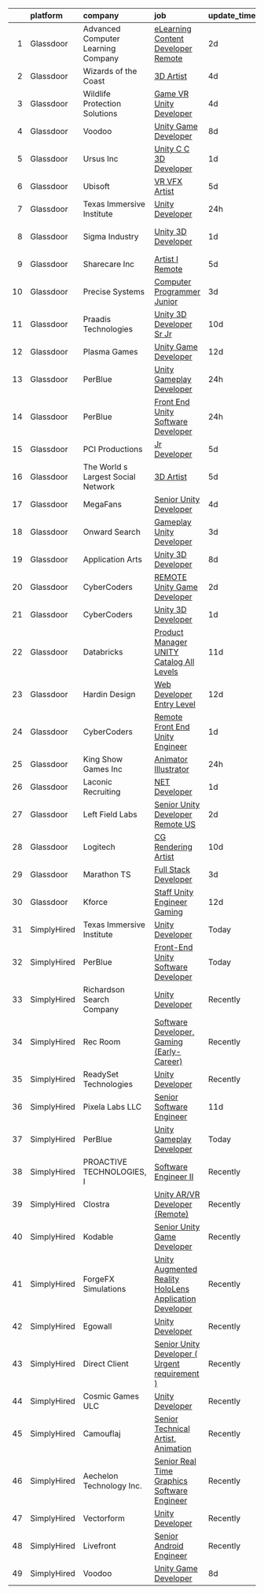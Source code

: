 

|    | platform    | company                            | job                                                                                                                                                                                                                                                                                                                                                                                                                                                                                                                                                                                                                                                                                                                                                                                                                                                                                                                                                                                                                                                                                                                                                                                                                                                                                                                                                                                                  | update_time   | location          |
|---:|:------------|:-----------------------------------|:-----------------------------------------------------------------------------------------------------------------------------------------------------------------------------------------------------------------------------------------------------------------------------------------------------------------------------------------------------------------------------------------------------------------------------------------------------------------------------------------------------------------------------------------------------------------------------------------------------------------------------------------------------------------------------------------------------------------------------------------------------------------------------------------------------------------------------------------------------------------------------------------------------------------------------------------------------------------------------------------------------------------------------------------------------------------------------------------------------------------------------------------------------------------------------------------------------------------------------------------------------------------------------------------------------------------------------------------------------------------------------------------------------|:--------------|:------------------|
|  1 | Glassdoor   | Advanced Computer Learning Company | [eLearning Content Developer  Remote  ](https://www.glassdoor.com/partner/jobListing.htm?pos=121&ao=1136043&s=58&guid=000001810e96c25fbf82814530b4cc46&src=GD_JOB_AD&t=SR&vt=w&ea=1&cs=1_a955a7f6&cb=1653807170685&jobListingId=1007895173314&jrtk=3-0-1g479dgq5r0jt801-1g479dgqjq078800-ced13df3f93ab2ba-)                                                                                                                                                                                                                                                                                                                                                                                                                                                                                                                                                                                                                                                                                                                                                                                                                                                                                                                                                                                                                                                                                          | 2d            | Remote            |
|  2 | Glassdoor   | Wizards of the Coast               | [3D Artist](https://www.glassdoor.com/partner/jobListing.htm?pos=128&ao=1136043&s=58&guid=000001810e96c25fbf82814530b4cc46&src=GD_JOB_AD&t=SR&vt=w&ea=1&cs=1_e39a36f4&cb=1653807170685&jobListingId=1007890282117&jrtk=3-0-1g479dgq5r0jt801-1g479dgqjq078800-4b3be801c4d3eae6-)                                                                                                                                                                                                                                                                                                                                                                                                                                                                                                                                                                                                                                                                                                                                                                                                                                                                                                                                                                                                                                                                                                                      | 4d            | Renton, WA        |
|  3 | Glassdoor   | Wildlife Protection Solutions      | [Game   VR   Unity Developer](https://www.glassdoor.com/partner/jobListing.htm?pos=122&ao=1136043&s=58&guid=000001810e96c25fbf82814530b4cc46&src=GD_JOB_AD&t=SR&vt=w&ea=1&cs=1_0be9f887&cb=1653807170685&jobListingId=1007889578845&jrtk=3-0-1g479dgq5r0jt801-1g479dgqjq078800-d58d9f83c7287e79-)                                                                                                                                                                                                                                                                                                                                                                                                                                                                                                                                                                                                                                                                                                                                                                                                                                                                                                                                                                                                                                                                                                    | 4d            | Denver, CO        |
|  4 | Glassdoor   | Voodoo                             | [Unity Game Developer](https://www.glassdoor.com/partner/jobListing.htm?pos=114&ao=1136043&s=58&guid=000001810e96c25fbf82814530b4cc46&src=GD_JOB_AD&t=SR&vt=w&cs=1_14cf101e&cb=1653807170684&jobListingId=1007879736673&jrtk=3-0-1g479dgq5r0jt801-1g479dgqjq078800-37642d3b2d11987d-)                                                                                                                                                                                                                                                                                                                                                                                                                                                                                                                                                                                                                                                                                                                                                                                                                                                                                                                                                                                                                                                                                                                | 8d            | Remote            |
|  5 | Glassdoor   | Ursus  Inc                         | [Unity C C   3D Developer](https://www.glassdoor.com/partner/jobListing.htm?pos=104&ao=1110586&s=58&guid=000001810e96c25fbf82814530b4cc46&src=GD_JOB_AD&t=SR&vt=w&ea=1&cs=1_de81d37c&cb=1653807170683&jobListingId=1007899085214&cpc=FD1C1DA32C38CFA7&jrtk=3-0-1g479dgq5r0jt801-1g479dgqjq078800-e94ba3e8f5e09dfd--6NYlbfkN0CT8vBT9H5mqECx2dfLV_FONLPDKpIRssxVwtj05Tmm4rA5I0VNOPdM1oYsK66ov5pDGOLJHGnDLBGJyQ1GPi5-bziv7MwQqUEBr1DOUreN8GzYgEC_gJlyWgSfTpdGPPjD4QSlY1HIR-NFpcoAXS27VgnrBDy-bqdhYISd3i7bD79cjzAdSEJN2VeD1TohrI3Kl6f4QCjwczBeNwLH492qEibsIYUqUqv1obeyjhm_U6tXQQQYMvB0oqKZB-4clx3_VDDAtfbIzk20XcGIijaVf1iB5mIjDtsGc4bWVqeZW3rlvCylL6PtwqdlxRLcC_tusSnNKVurm-c1d-GjwcYDbIZNJ-DYqS4hw0VrJlq6llBSDVc-Juf__BadU0uzlxcgotLz-PTagkCbRMooCz2tqROxSl77ccmnRe8YFBMa5JaGtHwi2RJKsPo6Q8-wOUWNO2badF__AL8lRiR1jB6wgrkY_tnA_IdcKF5O4SJqPoNqsNkG_5IF-2J9fBFudWrYaL8Tb4FW6YjOc78m_pfbwV8TOX1YcPWSXbtTnWKHM-sQtxYFm6v-Px1kheJs8cBmXRoIS7s4EUo3uajuKojleEXYxjvep2TaG7q1CDWe-o6KrxiECPWLGPEfJQXfXapLYCrY2EMqgqf-1zHLly6dQj4T8cOAehF7A7vyyr9gnGwYN7dLPvH1IdpGmWMPuC0kgp9sJ8IJLtMn26ZAeZovi6Bkte1b5_aUt9g6FuG54J3Th0775EFPICjqFRpQpN3XhTacTUhwgNXlgPktmUki6cmt27p3yy2gUc_fIFqRod73bJUmMvYaKJP5sTsKGO12I7tw1Vf2A3L1dhjG_BFKM7PBJK3goOJlavBBhXuZN51vww7Os5ijnuPs351QwSew3pKyurrMJ02K3i-vL7AKItCirxPcNeFgKY82_MO_NjvWH9EwIwHFs8QDtV57bqX1CKhXtJexKWLALTaHKUKAdIzPscfJrBmizawZdoRfSqadl5LAGZSD)                  | 1d            | Redmond, WA       |
|  6 | Glassdoor   | Ubisoft                            | [VR VFX Artist](https://www.glassdoor.com/partner/jobListing.htm?pos=127&ao=1136043&s=58&guid=000001810e96c25fbf82814530b4cc46&src=GD_JOB_AD&t=SR&vt=w&cs=1_692e8f09&cb=1653807170685&jobListingId=1007887359055&jrtk=3-0-1g479dgq5r0jt801-1g479dgqjq078800-804d97272ae58221-)                                                                                                                                                                                                                                                                                                                                                                                                                                                                                                                                                                                                                                                                                                                                                                                                                                                                                                                                                                                                                                                                                                                       | 5d            | Cary, NC          |
|  7 | Glassdoor   | Texas Immersive Institute          | [Unity Developer](https://www.glassdoor.com/partner/jobListing.htm?pos=111&ao=1136043&s=58&guid=000001810e96c25fbf82814530b4cc46&src=GD_JOB_AD&t=SR&vt=w&ea=1&cs=1_716234d5&cb=1653807170684&jobListingId=1007900253279&jrtk=3-0-1g479dgq5r0jt801-1g479dgqjq078800-36c1e5a380a31356-)                                                                                                                                                                                                                                                                                                                                                                                                                                                                                                                                                                                                                                                                                                                                                                                                                                                                                                                                                                                                                                                                                                                | 24h           | Remote            |
|  8 | Glassdoor   | Sigma Industry                     | [Unity 3D Developer](https://www.glassdoor.com/partner/jobListing.htm?pos=129&ao=1136043&s=58&guid=000001810e96c25fbf82814530b4cc46&src=GD_JOB_AD&t=SR&vt=w&cs=1_19a8320c&cb=1653807170685&jobListingId=1007899440886&jrtk=3-0-1g479dgq5r0jt801-1g479dgqjq078800-7477d7ca659cb57d-)                                                                                                                                                                                                                                                                                                                                                                                                                                                                                                                                                                                                                                                                                                                                                                                                                                                                                                                                                                                                                                                                                                                  | 1d            | San Francisco, CA |
|  9 | Glassdoor   | Sharecare Inc                      | [Artist I   Remote](https://www.glassdoor.com/partner/jobListing.htm?pos=123&ao=1136043&s=58&guid=000001810e96c25fbf82814530b4cc46&src=GD_JOB_AD&t=SR&vt=w&ea=1&cs=1_58e1cc9b&cb=1653807170685&jobListingId=1007886751136&jrtk=3-0-1g479dgq5r0jt801-1g479dgqjq078800-2a2d66739f1a2163-)                                                                                                                                                                                                                                                                                                                                                                                                                                                                                                                                                                                                                                                                                                                                                                                                                                                                                                                                                                                                                                                                                                              | 5d            | Sarasota, FL      |
| 10 | Glassdoor   | Precise Systems                    | [Computer Programmer  Junior](https://www.glassdoor.com/partner/jobListing.htm?pos=117&ao=1136043&s=58&guid=000001810e96c25fbf82814530b4cc46&src=GD_JOB_AD&t=SR&vt=w&ea=1&cs=1_69b70f54&cb=1653807170688&jobListingId=1007893845337&jrtk=3-0-1g479dgq5r0jt801-1g479dgqjq078800-a973df49dd9f917b-)                                                                                                                                                                                                                                                                                                                                                                                                                                                                                                                                                                                                                                                                                                                                                                                                                                                                                                                                                                                                                                                                                                    | 3d            | Orlando, FL       |
| 11 | Glassdoor   | Praadis Technologies               | [Unity 3D Developer  Sr Jr ](https://www.glassdoor.com/partner/jobListing.htm?pos=113&ao=1136043&s=58&guid=000001810e96c25fbf82814530b4cc46&src=GD_JOB_AD&t=SR&vt=w&cs=1_df21ca68&cb=1653807170684&jobListingId=1007872101999&jrtk=3-0-1g479dgq5r0jt801-1g479dgqjq078800-fb24b5ea9868a150-)                                                                                                                                                                                                                                                                                                                                                                                                                                                                                                                                                                                                                                                                                                                                                                                                                                                                                                                                                                                                                                                                                                          | 10d           | Princeton, NJ     |
| 12 | Glassdoor   | Plasma Games                       | [Unity Game Developer](https://www.glassdoor.com/partner/jobListing.htm?pos=115&ao=1136043&s=58&guid=000001810e96c25fbf82814530b4cc46&src=GD_JOB_AD&t=SR&vt=w&ea=1&cs=1_1d51566f&cb=1653807170684&jobListingId=1007866760728&jrtk=3-0-1g479dgq5r0jt801-1g479dgqjq078800-8462306d7676eb70-)                                                                                                                                                                                                                                                                                                                                                                                                                                                                                                                                                                                                                                                                                                                                                                                                                                                                                                                                                                                                                                                                                                           | 12d           | Raleigh, NC       |
| 13 | Glassdoor   | PerBlue                            | [Unity Gameplay Developer](https://www.glassdoor.com/partner/jobListing.htm?pos=110&ao=1136043&s=58&guid=000001810e96c25fbf82814530b4cc46&src=GD_JOB_AD&t=SR&vt=w&ea=1&cs=1_b38a0e6e&cb=1653807170684&jobListingId=1007900012660&jrtk=3-0-1g479dgq5r0jt801-1g479dgqjq078800-593582ce072f9faa-)                                                                                                                                                                                                                                                                                                                                                                                                                                                                                                                                                                                                                                                                                                                                                                                                                                                                                                                                                                                                                                                                                                       | 24h           | Madison, WI       |
| 14 | Glassdoor   | PerBlue                            | [Front End Unity Software Developer](https://www.glassdoor.com/partner/jobListing.htm?pos=112&ao=1136043&s=58&guid=000001810e96c25fbf82814530b4cc46&src=GD_JOB_AD&t=SR&vt=w&ea=1&cs=1_fecdc3ef&cb=1653807170684&jobListingId=1007900012677&jrtk=3-0-1g479dgq5r0jt801-1g479dgqjq078800-256a94bc436b735d-)                                                                                                                                                                                                                                                                                                                                                                                                                                                                                                                                                                                                                                                                                                                                                                                                                                                                                                                                                                                                                                                                                             | 24h           | Madison, WI       |
| 15 | Glassdoor   | PCI Productions                    | [Jr  Developer](https://www.glassdoor.com/partner/jobListing.htm?pos=101&ao=1110586&s=58&guid=000001810e96c25fbf82814530b4cc46&src=GD_JOB_AD&t=SR&vt=w&ea=1&cs=1_b9ab6f37&cb=1653807170683&jobListingId=1007886585546&cpc=8D52E76475A7E842&jrtk=3-0-1g479dgq5r0jt801-1g479dgqjq078800-89461f3d6c4e2eb2--6NYlbfkN0DdNONLqhA8z6QrX6vw37qu8cGScUjPKwqVQr3YAsb4-6GIOezsdmm4uwblwsPWNzQ05WrqsB5pf8k487vnCeWqG1h6NGQ10SSP_Z9MjoMsxl-prpz6eZBS5T8qyV31KIPVwdCA4mxhs8pKMpVykeUE6L8x5N5VxYXJxZDdYdLb43Mq9ZxS-awRW52-SWDBKf1T8JFmRcuP9zPAf72rXKruKLKagQaLo-sv6kTXF-xqBEY2O-Qo9Atyt84uqqXVjOS8O67EywPVogSjVBSAPDwq4GaklZLrruXz8ols0E91BlJL_Y9JnnKqh8lEu7jfU0EOvLxlMli0urXTswecLzxK7eKPkvBguXl40dFsTPqpjrnaOPb4cNXzzV7JTrDC8ZoJP4JGPDgmZW9Y67Wzq5_JjXCyoY9fR9FPf592ejSOSpoc4xy0bRguXIz1mABoAtestBu5YA9BBcpajsKum-K2A930oryKXMQ4nHQA8XUFGC4JLnsG5EOd0-ENgsRssmae2YwmDJpv3A%3D%3D)                                                                                                                                                                                                                                                                                                                                                                                                                                                                                                                                 | 5d            | Atmore, AL        |
| 16 | Glassdoor   | The World s Largest Social Network | [3D Artist](https://www.glassdoor.com/partner/jobListing.htm?pos=108&ao=1110586&s=58&guid=000001810e96c25fbf82814530b4cc46&src=GD_JOB_AD&t=SR&vt=w&ea=1&cs=1_fbdf3de7&cb=1653807170683&jobListingId=1007887320014&cpc=AC285F3A3ECA6BB0&jrtk=3-0-1g479dgq5r0jt801-1g479dgqjq078800-5a9b5b0777c65463--6NYlbfkN0DSgjPPcnEdvoK3uuxfISLALE6pB1FR7YSHOr_tSg5_QGIhoz_2VqUepdcKLBLI_zS2blUDbD7HHtjy1zKC_nmU-WXsTEr0zUGrzPJlaAdyCnT4m7SFmb2u7B4QI22uFENgKBdGeJpQrBaDSPonRTJFynOiHdeaKH7RCKR4zL4zhEfeWF35rSkY_0Qj4ikYNpi4zKx4exI21rvr86nPgjevyfP92VlIovf0m9djGt1kELOidBIijusxXxVvCKVtdHnnjkHN3ebjbHI_5kgGr-6DhiZ27k5EyXrkR4Yugz2UYvNWgwdaWUnsplwCWDmhk5D-6Qi0t9Ck4s5g-tha6-SxFGdnmJtACT7XjJFkWIkLogDUAiOGR2uYaHbuBA-PlMU7LjSxqtkJlPg5Gamubx1ku9siPuui06H9c5ksYGU6yMPqWJ70Q04CvxuCSalhuYX7snLriRKchDYXrSjikGQaNA1_nBCBDOwB62ekt05a8R4-mZqCEypR3mikZupqavwHUMyMIPTUnsEcsUTjZItFYMqT9ZcrPkC7SvXae2QdXbZIFad1mvefxxhp-FODM5__jLaPeONp7g%3D%3D)                                                                                                                                                                                                                                                                                                                                                                                                                                                                     | 5d            | Menlo Park, CA    |
| 17 | Glassdoor   | MegaFans                           | [Senior Unity Developer](https://www.glassdoor.com/partner/jobListing.htm?pos=116&ao=1136043&s=58&guid=000001810e96c25fbf82814530b4cc46&src=GD_JOB_AD&t=SR&vt=w&ea=1&cs=1_e337380c&cb=1653807170684&jobListingId=1007890065982&jrtk=3-0-1g479dgq5r0jt801-1g479dgqjq078800-7494c105188b1235-)                                                                                                                                                                                                                                                                                                                                                                                                                                                                                                                                                                                                                                                                                                                                                                                                                                                                                                                                                                                                                                                                                                         | 4d            | Remote            |
| 18 | Glassdoor   | Onward Search                      | [Gameplay Unity Developer](https://www.glassdoor.com/partner/jobListing.htm?pos=106&ao=1110586&s=58&guid=000001810e96c25fbf82814530b4cc46&src=GD_JOB_AD&t=SR&vt=w&cs=1_0c57ef90&cb=1653807170683&jobListingId=1007892491440&cpc=F41FEAB56D215062&jrtk=3-0-1g479dgq5r0jt801-1g479dgqjq078800-604ec7c89dc00296--6NYlbfkN0B7YoEZZ2QAGDyEGGmBPAUWSHc1Mt3sMCn9FehKcWA3w0R0aH9tn_iPRPZmwuOkWsw66kNGM0BlqXSZ4xyJaYDjvZgbCZWBkYIzGWY2nu3DcjBGMO3tZN6ViFnuXTmYnBqcKsGG3AjiyS8hp-XMjd9EmGDp9HruRT90E7MxWsSM0bboSqxbx7tYmgyQX1pQA96-MZvfxTCQywJvckoS59NDfB7WtksSNAtYpCoHccW5Gw8tyhhu-g41AX-7fVtcxSrf4qR597tQlJZZEp-DGO7RTVWB6m7CFC_g_oiSnSm3oDRWzWPwTACsW3uGYB6VKX5OA9FADQ-sf4dqbAvFV694HeJ2qBTUH6SY2Av0BMUGNhww_UnQvZWptvXOO3skeH7QvkqQasDYSM0NSiQ_cM1tTCDgSPge-u1clZzWZU4p-sY9dRKl_veO6dp9-H7RYnemqTp4QmenSwqsdODcMUM3HfsBn4_z3GtwjwokwGud2Cv_vPuQwT2sgxdTh9uyOyG0SkoGIXf9T4gLvUQg2vUxRD6jGtx9k-eIAwg0bGQfQjpyRD6VhKXtJj8BtT-IMpC5ZQHpbZ4L6DKGrm5w7HuvBoRB-PP2fL6-BIP_Y9c9eTogFczYNLnwdfMpR_pxgEE8VaoZwg9JFYZ376RHIdUuBEirvgXmcJostDkMPY3S4P_BAco0QEBKLup5AI6wbHLiJNXZNNPPppfEQNYu9Le61QTflfiBQakXh5FtfghKHU2qt_bknSYKAzu3QcisseM2vb-iA4UUaTMgtLspnaoOFnJV63Eoza3O8ckFzKGXlvrflDaO-ETjCz6c-bIQTnZM6JOugTvAMWcA6tDCReW7ZfuSIvkWed-bFRmNxc8zuLTHTDvjcLgEjgjpqb82kH5QYP7KP8LK-ppLnPvzo8EcbYMKTTplJ8dl6-VyzESaa63v46_TFjIfr2iQk22-xCOVRkKojZrOclkSm2TubT5OLeVEVrbYg7HTm0H7aA3stDaDNjU3oiqV)                       | 3d            | San Francisco, CA |
| 19 | Glassdoor   | Application Arts                   | [Unity 3D Developer](https://www.glassdoor.com/partner/jobListing.htm?pos=126&ao=1136043&s=58&guid=000001810e96c25fbf82814530b4cc46&src=GD_JOB_AD&t=SR&vt=w&cs=1_0748af03&cb=1653807170685&jobListingId=1007878321434&jrtk=3-0-1g479dgq5r0jt801-1g479dgqjq078800-f339ad4c150e3e6b-)                                                                                                                                                                                                                                                                                                                                                                                                                                                                                                                                                                                                                                                                                                                                                                                                                                                                                                                                                                                                                                                                                                                  | 8d            | Frisco, TX        |
| 20 | Glassdoor   | CyberCoders                        | [REMOTE Unity Game Developer](https://www.glassdoor.com/partner/jobListing.htm?pos=103&ao=1110586&s=58&guid=000001810e96c25fbf82814530b4cc46&src=GD_JOB_AD&t=SR&vt=w&ea=1&cs=1_75252cb2&cb=1653807170683&jobListingId=1007896023980&cpc=FB7E4A1762AE5BEC&jrtk=3-0-1g479dgq5r0jt801-1g479dgqjq078800-ab7d08d3dc5cce3c--6NYlbfkN0CpFJQzrgRR8WqXWK1qKKEqALWJw739KlKqr2H-MSI4eoBlI4EFrmor2FYZMP3muM3RHP4iO-l3HO5nJ-ZQhSNyXBRVZM8AZQKl6U_qKpa_uWcmWdb59GooL3hK6jhyeE9kotwrw9npmV2qs6frJ8M5kj5EtLomhqIZdBFl1K9OmuApMANMkcMeBPq9jCeovHtYbUmbcEF197_bnsloDahUDEJbkDn7ONsvKu4ppYIhgqB-bWvvCo2UHrkD217p_sKaTNTvuOYXS2h_g83Xl03drZLCRdwndjbXVKnPEYaDhmLE0r8sZguMHfK81XV-YYhVtzpyLjx4LFGc4FsVSfNecaL-5w5w-D1bl7IYPfIAm26-MLNmZv3H1P8uxGwzFHGDjTMP-QMiH0jqCLiXr7qSt3ZHJ31FGGDYHDDfbNZDKiwzJ_0EBf59AUJ1w6PwMMx7-xfFsaupSyABN_gSZT8Ssh6P7l4E-pM74-rV6EBXDxCctTTGLcB4rxc1g3KYXJCT3ZZBuCELrz7PBTkxQPcQmDZvsVgRz9GszS_Ew6wiaz3sn6nqLyg5eDpaDiZ2icUMyjijXWDoSnwl47pBnQxdITy_IHU5ebSzw0HBf8k-JH0_m8a_T4aEC7tN_IwG4I90Gu4jEi2vyDJssZDO9idF3-woYLTiZFPlUOg6sjLt4Ax_IBk9BTqzCi2I07tkftbupEHXYgGGQ2gniB5rp1xlW23cWNu2mlzauN3XMEKLSDdekV9SvWzWDHttMfPMXFsoUUyJ8lPXqzZ90CczkJ-i-p_F1IQ07ZBjptjv2PmImjyEn1rL7khGfXX8-OfIV0FlL8FtJbK-JVlzhxTohQ8xy6kIZbZ4jlPIWWejVQWeTPCm_M0mV6QLMs_NvO6j4hfDSNvg66opDCmUvSVx0Gt3P1jd3HdP1gVPqDy2oHhAtYXIjNT1eCkhnNpvHkd0uHn6MspPfOGzeWN6tT-2rdmEYPNQbO1RqOHWsHE695RUKFCNj29cUe9PUU9BYyXIKRw%3D) | 2d            | Los Angeles, CA   |
| 21 | Glassdoor   | CyberCoders                        | [Unity 3D Developer](https://www.glassdoor.com/partner/jobListing.htm?pos=105&ao=1110586&s=58&guid=000001810e96c25fbf82814530b4cc46&src=GD_JOB_AD&t=SR&vt=w&ea=1&cs=1_315275a0&cb=1653807170683&jobListingId=1007899082036&cpc=47CFDC01B3F81FAC&jrtk=3-0-1g479dgq5r0jt801-1g479dgqjq078800-c1ebb6bf3edfb0eb--6NYlbfkN0CpFJQzrgRR8WqXWK1qKKEqALWJw739KlKqr2H-MSI4eoBlI4EFrmor2FYZMP3muM2xYGAy7bF515GyQrTPOSzFQ8toJ91SphT-fqQNO95fTayxJrl1R3IkUa1L1QiLmFobreqNkjzpUTvcWRXoTWQvZYZhNsEM-5yz8lWfWLDxkRMBFLb6vGpyurMhKbL5S-c9bsNs1HLc7VuT-2gGhI-4ePcp8_yHgnhmPST4iSl8vtyzRIQzq1ZQMat-xQPdBh29OLn1vh-eFMWrpwkj33h6ALfe5fabFotWvThIRUncd_JdD9Rq0f9jsNW4Vz9Yr2MPY3WsW0CStwAnWwavYC0dvYfmOVXEiyTwji3yD7SHf7qHdcjEF8GHeOaI6AgrCSBt2kaqY61iXxvtvwrY_2Ziab5BmwrCMSPkxd7gTbvZlNLaDyBbNBnkrARO_cVCyP-K-B5TbVN7NqwAeQ7QKedpy-kdVG8BKNsFM50GCUE6PB_2koj3FIaZ5R2wRcKutKCukHGItvjX-ME-ujz-lCVb_h7TwT7VN0wP2MdWu3Trq40hzIFOOR-jbskQigvsKWyW7eowZ29R1PxZ2pyLVv0bO4jLyB78grHhRRa1jj4SN_EenF_IjX0m4E5YrI_BZ7alUkGFgwn-lis9Q15EnY__Sw4Frt0eqxOjvfIsQZijNPpYNOVzMDpC-cAD14XmZaJ5PL9J9_izVyRJAL-aXQX3BvHJ_dY5p_SneP1F7vDUSXnne3d4zuqCQSPm04VWDoOmpnVOsnOogX28zkqNa3wVt6-SbCvzJH21oXJUFYOyotzZvCwE2oksn7ICWcabPLU0ws7YoPuDFibmGSlTk4Q_rqoZKks_4ILYZ38nVnmxzwk-dXtpDYAEWo3ykLMPqMxb9nhgKAul6AqLJz2a8Afn5huD2pItxB1ht9GpRu12g2wDge2U6eo_6iJpxaeimEjkYHb3T1keoUbAMwLvSG-ms_MR_tOD2FE%3D)                                          | 1d            | Los Angeles, CA   |
| 22 | Glassdoor   | Databricks                         | [Product Manager  UNITY Catalog  All Levels ](https://www.glassdoor.com/partner/jobListing.htm?pos=120&ao=1136043&s=58&guid=000001810e96c25fbf82814530b4cc46&src=GD_JOB_AD&t=SR&vt=w&cs=1_c1560eda&cb=1653807170685&jobListingId=1007870631833&jrtk=3-0-1g479dgq5r0jt801-1g479dgqjq078800-6e6ae27706074251-)                                                                                                                                                                                                                                                                                                                                                                                                                                                                                                                                                                                                                                                                                                                                                                                                                                                                                                                                                                                                                                                                                         | 11d           | San Francisco, CA |
| 23 | Glassdoor   | Hardin Design                      | [Web Developer  Entry Level ](https://www.glassdoor.com/partner/jobListing.htm?pos=125&ao=1136043&s=58&guid=000001810e96c25fbf82814530b4cc46&src=GD_JOB_AD&t=SR&vt=w&ea=1&cs=1_05483607&cb=1653807170685&jobListingId=1007868560866&jrtk=3-0-1g479dgq5r0jt801-1g479dgqjq078800-fc41742355ed47ab-)                                                                                                                                                                                                                                                                                                                                                                                                                                                                                                                                                                                                                                                                                                                                                                                                                                                                                                                                                                                                                                                                                                    | 12d           | Madison, WI       |
| 24 | Glassdoor   | CyberCoders                        | [Remote Front End Unity Engineer](https://www.glassdoor.com/partner/jobListing.htm?pos=107&ao=1110586&s=58&guid=000001810e96c25fbf82814530b4cc46&src=GD_JOB_AD&t=SR&vt=w&ea=1&cs=1_87592796&cb=1653807170683&jobListingId=1007899081372&cpc=451933188B21919D&jrtk=3-0-1g479dgq5r0jt801-1g479dgqjq078800-ff22622ac4d3b003--6NYlbfkN0CpFJQzrgRR8WqXWK1qKKEqALWJw739KlKqr2H-MSI4eoBlI4EFrmor2FYZMP3muM2xYGAy7bF514Xb0py0lqbNshw--7v_yICcduLckalWwiCIxB-iZqnBDMDxpY0bqdIcA9or7LXh42iuWtzfGuD4SbM4LOh_L1bBXvwJaVIkkxQnElMrnBaEn29SehKhm3x8pBY6EpyFRbuTIo3p03Aq4PYgLF07DLLecuDSM7KwyrVFETgrgMms6qSbuwey5RBoIpAo1JeBAbbIleWvyRdJu0OCyE8iSadwvOfvO3n4Ed2B_3YObSEJG5vpizRFpdQnEOlRa7txpjrCaFRS2xCWZNApBZMTI_BETrN0vp-8tY5bHd2XUIg27d5wCSx7JzuT-BzlLfMqPRmrDnK-38Wdjz0NgrdJjzqYqo2b06IBhRiYgCpZccRKXbf0Of5oWV2h3D7H_-ETdNKYK-zT3MwBMbqvgG2qB0ObliU72Y4Hy7Y_M3ls3trrLb-uccbXenH6IOv2fjgjEeTMsnnUeDTyYtGEE_lqwX8Mf5AzydaUwxGzfMWU9UPqQwmo6D-fNe7LvV8rGG5FnhEySfYU46EPv6SAKtoTOlSNrd3tMcXm2YkT4o3UIW58IZ_xZApiFvOWlHOL9pX7shT9gES-Zihuwx_wymj26MYNhByk-IfKKrQ2Jlp5Mxhkt8jpFcCZ6HXL5OD7g6exvB2kvR4hWB8rOEI3m6O7ZwNrAv7bz7wUS5Ftkws-DaVpwJ-4k69psFlDU-UZOY-Q62XiLKWn6Zv-kocwhy2D-S_ivrB5unSDblW7SVy-4sFps11cKFI-pfw7nGcpwipdSDSJiRg1_lDhHv6gDm9v7tPNWyUd-p8q89WOmSx4MHSq-qkS2fNOiTrJysLFwUVfvBkWZeTVceRY5lJOa-Og8UVJe6WslV6zHMteJA8jbXcDTPLI_VArM_meG9-soM8-NL0SRSZcZx-gY0o8kC53NSQ%3D)                             | 1d            | Las Vegas, NV     |
| 25 | Glassdoor   | King Show Games Inc                | [Animator Illustrator](https://www.glassdoor.com/partner/jobListing.htm?pos=124&ao=1136043&s=58&guid=000001810e96c25fbf82814530b4cc46&src=GD_JOB_AD&t=SR&vt=w&ea=1&cs=1_69b6062c&cb=1653807170685&jobListingId=1007899958945&jrtk=3-0-1g479dgq5r0jt801-1g479dgqjq078800-c29c7822486827db-)                                                                                                                                                                                                                                                                                                                                                                                                                                                                                                                                                                                                                                                                                                                                                                                                                                                                                                                                                                                                                                                                                                           | 24h           | Minnetonka, MN    |
| 26 | Glassdoor   | Laconic Recruiting                 | [ NET Developer](https://www.glassdoor.com/partner/jobListing.htm?pos=102&ao=1110586&s=58&guid=000001810e96c25fbf82814530b4cc46&src=GD_JOB_AD&t=SR&vt=w&ea=1&cs=1_159ab68d&cb=1653807170683&jobListingId=1007899520218&cpc=6193B0C32834B022&jrtk=3-0-1g479dgq5r0jt801-1g479dgqjq078800-060ea822308d719e--6NYlbfkN0DdJbhHBYXEWBLZdlxQXj7QWc-IkEPIf_iUNPDm2ENCvRHUS7W1up0zclMpuDQdSsdv-EcTA0QaDNodco--7lKnbk46K_R3C2ySUOcRnwTWdN-aDlaXe0HguCSsEUo2h7iuT2MPoVwpMMLAF208j6GBraPAJIEh0XjZs9WLi_GZ0l71hAINd2ZGOk6J1UV6FPDQMm3HxpTZk7yYJJb6f-8khishVHp6FwQB14WZSecE4m0dIWYi4O_QAsAoOCGhLwM6-PKMjFWjZdrqA96GdNH5s_eJybGxMk_KgYe29O1arKf7ST17G7CQOoQ2GkqVysTthygbvgkHWa8uh-iS3oO7SoztXvobgl-vakA2EK4kos7X0hl1UjpCEXAFv5LXWlIVVX2ExajWjjc9RhzHE9vZk1byilU9_DzaaBE10I-5BK0SnnH0TzY33y64DL6rmvRRxAJ4wygCAY8jqj-24jZYkkIa2gLRDkM3GTz74CUr5mfjYhxFB_kDoXK5d-ZZVFqjf7dqlXL5Nw%3D%3D)                                                                                                                                                                                                                                                                                                                                                                                                                                                                                                                                | 1d            | Remote            |
| 27 | Glassdoor   | Left Field Labs                    | [Senior Unity Developer  Remote  US ](https://www.glassdoor.com/partner/jobListing.htm?pos=119&ao=1136043&s=58&guid=000001810e96c25fbf82814530b4cc46&src=GD_JOB_AD&t=SR&vt=w&ea=1&cs=1_12931fa2&cb=1653807170684&jobListingId=1007894719196&jrtk=3-0-1g479dgq5r0jt801-1g479dgqjq078800-ebe7d33acdf1b300-)                                                                                                                                                                                                                                                                                                                                                                                                                                                                                                                                                                                                                                                                                                                                                                                                                                                                                                                                                                                                                                                                                            | 2d            | Remote            |
| 28 | Glassdoor   | Logitech                           | [CG Rendering Artist](https://www.glassdoor.com/partner/jobListing.htm?pos=118&ao=1136043&s=58&guid=000001810e96c25fbf82814530b4cc46&src=GD_JOB_AD&t=SR&vt=w&cs=1_2af4d9f6&cb=1653807170684&jobListingId=1007873988408&jrtk=3-0-1g479dgq5r0jt801-1g479dgqjq078800-b08fffa2917d5fc8-)                                                                                                                                                                                                                                                                                                                                                                                                                                                                                                                                                                                                                                                                                                                                                                                                                                                                                                                                                                                                                                                                                                                 | 10d           | Newark, CA        |
| 29 | Glassdoor   | Marathon TS                        | [Full Stack Developer](https://www.glassdoor.com/partner/jobListing.htm?pos=130&ao=1136043&s=58&guid=000001810e96c25fbf82814530b4cc46&src=GD_JOB_AD&t=SR&vt=w&ea=1&cs=1_b8044ba4&cb=1653807170686&jobListingId=1007892790192&jrtk=3-0-1g479dgq5r0jt801-1g479dgqjq078800-543a958739420922-)                                                                                                                                                                                                                                                                                                                                                                                                                                                                                                                                                                                                                                                                                                                                                                                                                                                                                                                                                                                                                                                                                                           | 3d            | Remote            |
| 30 | Glassdoor   | Kforce                             | [Staff Unity Engineer   Gaming](https://www.glassdoor.com/partner/jobListing.htm?pos=109&ao=1110586&s=58&guid=000001810e96c25fbf82814530b4cc46&src=GD_JOB_AD&t=SR&vt=w&cs=1_c7373def&cb=1653807170683&jobListingId=1007867423351&cpc=3BA4CE39D5B5DEF5&jrtk=3-0-1g479dgq5r0jt801-1g479dgqjq078800-f2a742c7b610b5f0--6NYlbfkN0C5IatSLh_Ak1q39eQQoPIxD737RW9NeiYGvIRXkrLjEBkC4LI6KweFWWPiS1PvvlxHcrDIbe4HQKYEr7hq0WD2lJ3IP3-SoMRTDQx9AdZU06paE54TQJvIJvX9zy4EKzImXHIajjrua28TVsOjfZQoZGMFHPzNKxk5JCeOTu7gRfux2rxcwbLtkFPAy5H8S_TvpaKKcICXJV_XFE5q6CdzgkycbfewYpginKdoMn7qRAe1MJ5-iavji6Ox8rmmceeeLtrPQRPu-JSivs6Pn9ZCKceg3FO0Ojjy-Hj0e8VSuyc_HbFnccvyrXq7XStGA8zTSk8N4gHRtzI8l8igGMwDg_-YEV6EUyoshLyV58098zoTtfhSZPhnRNjpt3hEu-eGvUJe-bWeMB2Zmx_1mFCxt8iJ125qAyEtF4R_Vndwe9R5PhBAA_ToOVQBRdsjDb-FU4-9RCAwQeWnBAA6WNlwYpOFjBbS4HxBntRooUB8zOVM9U8fpK0-NsVbbMuhyGq_npk1moJ1LtHj45-PNVWizPoRBUYDKcrChzAWyPLCDFfWU6n70K1j3ixY80W9JyR__6nAzfjhxUnQPekHjzKgLjnpVk-pUd8%3D)                                                                                                                                                                                                                                                                                                                                                                                                                                    | 12d           | New York, NY      |
| 31 | SimplyHired | Texas Immersive Institute          | [Unity Developer](https://www.simplyhired.com/job/xsx4ESwUMkdjW7C0uYGMcHDZ2mGpny2HahBniUJtGFO86Bd48YzTXA?q=unity+developer)                                                                                                                                                                                                                                                                                                                                                                                                                                                                                                                                                                                                                                                                                                                                                                                                                                                                                                                                                                                                                                                                                                                                                                                                                                                                          | Today         | Remote            |
| 32 | SimplyHired | PerBlue                            | [Front-End Unity Software Developer](https://www.simplyhired.com/job/EHx5yTamHCiz5AB5_QjPHUpU910KLu3xeJzWxcZEOq1lMg3FDZoxgw?q=unity+developer)                                                                                                                                                                                                                                                                                                                                                                                                                                                                                                                                                                                                                                                                                                                                                                                                                                                                                                                                                                                                                                                                                                                                                                                                                                                       | Today         | Madison, WI       |
| 33 | SimplyHired | Richardson Search Company          | [Unity Developer](https://www.simplyhired.com/job/uUKQ0ARxMn1-WIuejoNmK7c1FjV9Qb4h_3JERVcih-CXgn3WcTCUBQ?q=unity+developer)                                                                                                                                                                                                                                                                                                                                                                                                                                                                                                                                                                                                                                                                                                                                                                                                                                                                                                                                                                                                                                                                                                                                                                                                                                                                          | Recently      | Remote            |
| 34 | SimplyHired | Rec Room                           | [Software Developer, Gaming (Early-Career)](https://www.simplyhired.com/job/IfYQ6UpaeLV0dbnbG1hLD9OZ6v-DwuVJeaQqWgTOCbI4FaiKESu8EA?q=unity+developer)                                                                                                                                                                                                                                                                                                                                                                                                                                                                                                                                                                                                                                                                                                                                                                                                                                                                                                                                                                                                                                                                                                                                                                                                                                                | Recently      | Seattle, WA       |
| 35 | SimplyHired | ReadySet Technologies              | [Unity Developer](https://www.simplyhired.com/job/Vu0gz1k4Q1gDSOmdKAYHWP5M41JBiNXFQSNEKyvfoHGsCLfOYWTtxw?q=unity+developer)                                                                                                                                                                                                                                                                                                                                                                                                                                                                                                                                                                                                                                                                                                                                                                                                                                                                                                                                                                                                                                                                                                                                                                                                                                                                          | Recently      | Remote            |
| 36 | SimplyHired | Pixela Labs LLC                    | [Senior Software Engineer](https://www.simplyhired.com/job/z15TzSTDhZA-hwl3dqOI9dUqA5uwRMYwfFGYaPcObzYrXg1idDv2QQ?q=unity+developer)                                                                                                                                                                                                                                                                                                                                                                                                                                                                                                                                                                                                                                                                                                                                                                                                                                                                                                                                                                                                                                                                                                                                                                                                                                                                 | 11d           | Seattle, WA       |
| 37 | SimplyHired | PerBlue                            | [Unity Gameplay Developer](https://www.simplyhired.com/job/IvJ7ES8GB1R925LAdC8lK1VepFLtDvBmrVSMSjeokxhRrOY2A_Zetg?q=unity+developer)                                                                                                                                                                                                                                                                                                                                                                                                                                                                                                                                                                                                                                                                                                                                                                                                                                                                                                                                                                                                                                                                                                                                                                                                                                                                 | Today         | Madison, WI       |
| 38 | SimplyHired | PROACTIVE TECHNOLOGIES, I          | [Software Engineer II](https://www.simplyhired.com/job/BRRil7oT7k71Q9H33QsKf7z_vtSwLufOqQ-MqKKvCOjLcvrkuzY6JQ?q=unity+developer)                                                                                                                                                                                                                                                                                                                                                                                                                                                                                                                                                                                                                                                                                                                                                                                                                                                                                                                                                                                                                                                                                                                                                                                                                                                                     | Recently      | Oviedo, FL        |
| 39 | SimplyHired | Clostra                            | [Unity AR/VR Developer (Remote)](https://www.simplyhired.com/job/Z1VKUCQBOT3Ts7GmKbQNA3IybBKS6Sth5WXSkNoNgd8tAb_Jg26Wpg?q=unity+developer)                                                                                                                                                                                                                                                                                                                                                                                                                                                                                                                                                                                                                                                                                                                                                                                                                                                                                                                                                                                                                                                                                                                                                                                                                                                           | Recently      | Remote            |
| 40 | SimplyHired | Kodable                            | [Senior Unity Game Developer](https://www.simplyhired.com/job/eL0TzP6-vIh7MCDgRPbLoJEk0eKBNTaqt2NpElumiZnut0uwB_NDhA?q=unity+developer)                                                                                                                                                                                                                                                                                                                                                                                                                                                                                                                                                                                                                                                                                                                                                                                                                                                                                                                                                                                                                                                                                                                                                                                                                                                              | Recently      | Remote            |
| 41 | SimplyHired | ForgeFX Simulations                | [Unity Augmented Reality HoloLens Application Developer](https://www.simplyhired.com/job/B57CKuMHiLAowz6F36Bn81d5fjPdIOPLau78tKhABCGYyjNZ7ZKgzw?q=unity+developer)                                                                                                                                                                                                                                                                                                                                                                                                                                                                                                                                                                                                                                                                                                                                                                                                                                                                                                                                                                                                                                                                                                                                                                                                                                   | Recently      | Remote            |
| 42 | SimplyHired | Egowall                            | [Unity Developer](https://www.simplyhired.com/job/DUdmseFkCkGd9iHJwoIs1mbk6fU-rOZQEL-8ishPyee3587oZ36Q9A?q=unity+developer)                                                                                                                                                                                                                                                                                                                                                                                                                                                                                                                                                                                                                                                                                                                                                                                                                                                                                                                                                                                                                                                                                                                                                                                                                                                                          | Recently      | Remote            |
| 43 | SimplyHired | Direct Client                      | [Senior Unity Developer ( Urgent requirement )](https://www.simplyhired.com/job/1QfgWgrdSn-JS9vF1SPpVC5X-znRlH3s-fIq-Sms1iD_u-qtJkZASA?q=unity+developer)                                                                                                                                                                                                                                                                                                                                                                                                                                                                                                                                                                                                                                                                                                                                                                                                                                                                                                                                                                                                                                                                                                                                                                                                                                            | Recently      | Remote            |
| 44 | SimplyHired | Cosmic Games ULC                   | [Unity Developer](https://www.simplyhired.com/job/CQzxQOkk46Im4OnpbVinFCu4NyKxfGwPF2Ii1tlAbmPZC0vBzOyOGw?q=unity+developer)                                                                                                                                                                                                                                                                                                                                                                                                                                                                                                                                                                                                                                                                                                                                                                                                                                                                                                                                                                                                                                                                                                                                                                                                                                                                          | Recently      | Remote            |
| 45 | SimplyHired | Camouflaj                          | [Senior Technical Artist, Animation](https://www.simplyhired.com/job/8iH_bsG573jnOjp7p57BnGlp-wXuxvrHJoYajPdmaXL3EGloExwCZg?q=unity+developer)                                                                                                                                                                                                                                                                                                                                                                                                                                                                                                                                                                                                                                                                                                                                                                                                                                                                                                                                                                                                                                                                                                                                                                                                                                                       | Recently      | Remote            |
| 46 | SimplyHired | Aechelon Technology Inc.           | [Senior Real Time Graphics Software Engineer](https://www.simplyhired.com/job/rcdIZu0u86YflWDJtkQswNVvTN3B-3L7qF5--HTYfTqZ6vl6sJ-lpA?q=unity+developer)                                                                                                                                                                                                                                                                                                                                                                                                                                                                                                                                                                                                                                                                                                                                                                                                                                                                                                                                                                                                                                                                                                                                                                                                                                              | Recently      | Overland Park, KS |
| 47 | SimplyHired | Vectorform                         | [Unity Developer](https://www.simplyhired.com/job/Y-lwuRPv52-7OMCTN1P0OnDUz5X9Dx0dunctrkPGMbDdNCpeFCOmrA?q=unity+developer)                                                                                                                                                                                                                                                                                                                                                                                                                                                                                                                                                                                                                                                                                                                                                                                                                                                                                                                                                                                                                                                                                                                                                                                                                                                                          | Recently      | Remote            |
| 48 | SimplyHired | Livefront                          | [Senior Android Engineer](https://www.simplyhired.com/job/GGVyAgw3pv4PFvKHhCtYhqdXeCe0mbTzB4BZAFQ70JAI3wp9enrU2A?q=unity+developer)                                                                                                                                                                                                                                                                                                                                                                                                                                                                                                                                                                                                                                                                                                                                                                                                                                                                                                                                                                                                                                                                                                                                                                                                                                                                  | Recently      | Minneapolis, MN   |
| 49 | SimplyHired | Voodoo                             | [Unity Game Developer](https://www.simplyhired.com/job/5rGxmQu08y_TGPLAYkSkZT_T9DUJt2Yd7jfS-FcibGdTMw1OidJCcw?q=unity+developer)                                                                                                                                                                                                                                                                                                                                                                                                                                                                                                                                                                                                                                                                                                                                                                                                                                                                                                                                                                                                                                                                                                                                                                                                                                                                     | 8d            | Remote            |
